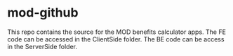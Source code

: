 # mod-github

This repo contains the source for the MOD benefits calculator apps.
The FE code can be accessed in the ClientSide folder.
The BE code can be access in the ServerSide folder.
